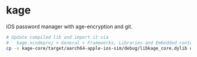 # kage
iOS password manager with age-encryption and git.

```bash
# Update compiled lib and import it via
#   kage.xcodeproj > General > Frameworks, Libraries and Embedded content
cp -v kage-core/target/aarch64-apple-ios-sim/debug/libkage_core.dylib out
```
